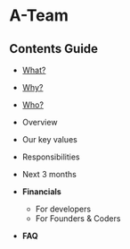 # A-Team

## Contents Guide
+ [What?](#what)
+ [Why?](#why)
+ [Who?](#who)

+ Overview
+ Our key values
+ Responsibilities 
+ Next 3 months

+ **Financials**
  + For developers
  + For Founders & Coders
  
+ **FAQ**